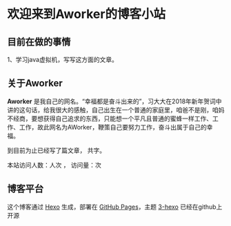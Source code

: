 # 欢迎来到Aworker的博客小站
## 目前在做的事情

1、学习java虚拟机，写写这方面的文章。


## 关于Aworker
**Aworker** 是我自己的网名。“幸福都是奋斗出来的”，习大大在2018年新年贺词中讲的这句话，给我很大的感触，自己出生在一个普通的家庭里，咱爸不是刚，咱妈不经商，要想获得自己追求的东西，只能想一个平凡且普通的蜜蜂一样工作、工作、工作，故此网名为AWorker，鞭策自己要努力工作，奋斗出属于自己的幸福。

到目前为止已经写了<code class="article_number"></code>篇文章， 共<code class="site_word_count"></code>字。

本站访问人数：<code class="site_uv"></code>人次 ， 访问量：<code class="site_pv"></code>次

## 博客平台
这个博客通过 [Hexo](https://hexo.io/) 生成，部署在 [GitHub Pages](https://pages.github.com/)，主题 [3-hexo](https://github.com/yelog/hexo-theme-3-hexo) 已经在github上开源


